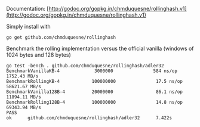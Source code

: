 Documentation: [http://godoc.org/gopkg.in/chmduquesne/rollinghash.v1](http://godoc.org/gopkg.in/chmduquesne/rollinghash.v1)

Simply install with

    go get github.com/chmduquesne/rollinghash

Benchmark the rolling implementation versus the official vanilla (windows of 1024 bytes and 128 bytes)

    go test -bench . github.com/chmduquesne/rollinghash/adler32
    BenchmarkVanillaKB-4             3000000               584 ns/op        1752.43 MB/s
    BenchmarkRollingKB-4            100000000               17.5 ns/op      58621.67 MB/s
    BenchmarkVanilla128B-4          20000000                86.1 ns/op      11894.11 MB/s
    BenchmarkRolling128B-4          100000000               14.8 ns/op      69343.94 MB/s
    PASS
    ok      github.com/chmduquesne/rollinghash/adler32      7.422s
